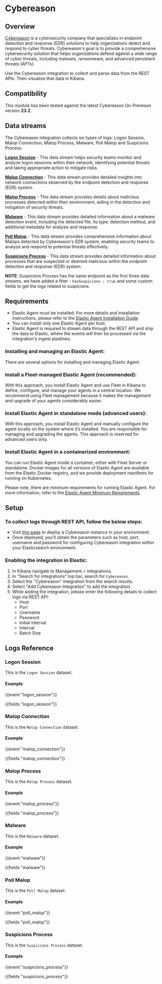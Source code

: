 # Cybereason

## Overview

[Cybereason](https://www.cybereason.com/) is a cybersecurity company that specializes in endpoint detection and response (EDR) solutions to help organizations detect and respond to cyber threats. Cybereason's goal is to provide a comprehensive cybersecurity solution that helps organizations defend against a wide range of cyber threats, including malware, ransomware, and advanced persistent threats (APTs).

Use the Cybereason integration to collect and parse data from the REST APIs. Then visualize that data in Kibana.

## Compatibility

This module has been tested against the latest Cybereason On-Premises version **23.2**.

## Data streams

The Cybereason integration collects six types of logs: Logon Session, Malop Connection, Malop Process, Malware, Poll Malop and Suspicions Process.

**[Logon Session](https://api-doc.cybereason.com/en/latest/APIReference/QueryAPI/queryElementFeatures.html#logon-session-edr)** - This data stream helps security teams monitor and analyze logon sessions within their network, identifying potential threats and taking appropriate action to mitigate risks.

**[Malop Connection](https://api-doc.cybereason.com/en/latest/APIReference/QueryAPI/queryElementFeatures.html#connection-edr-and-xdr)** - This data stream provides detailed insights into network connections observed by the endpoint detection and response (EDR) system.

**[Malop Process](https://api-doc.cybereason.com/en/latest/APIReference/QueryAPI/queryElementFeatures.html#malop-process-edr)** - This data stream provides details about malicious processes detected within their environment, aiding in the detection and mitigation of security threats.

**[Malware](https://api-doc.cybereason.com/en/latest/APIReference/MalwareAPI/queryMalwareTypes.html#querymalware)** - This data stream provides detailed information about a malware detection event, including the detected file, its type, detection method, and additional metadata for analysis and response.

**[Poll Malop](https://api-doc.cybereason.com/en/latest/APIReference/MalopAPI/getMalopsMalware.html#getmalopsmalware)** - This data stream provides comprehensive information about Malops detected by Cybereason's EDR system, enabling security teams to analyze and respond to potential threats effectively.

**[Suspicions Process]()** - This data stream provides detailed information about processes that are suspected or deemed malicious within the endpoint detection and response (EDR) system.

**NOTE**: Suspicions Process has the same endpoint as the first three data streams, we have added a filter - `hasSuspicions : true` and some custom fields to get the logs related to suspicions.

## Requirements

- Elastic Agent must be installed. For more details and installation instructions, please refer to the [Elastic Agent Installation Guide](https://www.elastic.co/guide/en/fleet/current/elastic-agent-installation.html).
- You can install only one Elastic Agent per host.
- Elastic Agent is required to stream data through the REST API and ship the data to Elastic, where the events will then be processed via the integration's ingest pipelines.

### Installing and managing an Elastic Agent:

There are several options for installing and managing Elastic Agent:

### Install a Fleet-managed Elastic Agent (recommended):

With this approach, you install Elastic Agent and use Fleet in Kibana to define, configure, and manage your agents in a central location. We recommend using Fleet management because it makes the management and upgrade of your agents considerably easier.

### Install Elastic Agent in standalone mode (advanced users):

With this approach, you install Elastic Agent and manually configure the agent locally on the system where it’s installed. You are responsible for managing and upgrading the agents. This approach is reserved for advanced users only.

### Install Elastic Agent in a containerized environment:

You can run Elastic Agent inside a container, either with Fleet Server or standalone. Docker images for all versions of Elastic Agent are available from the Elastic Docker registry, and we provide deployment manifests for running on Kubernetes.

Please note, there are minimum requirements for running Elastic Agent. For more information, refer to the  [Elastic Agent Minimum Requirements](https://www.elastic.co/guide/en/fleet/current/elastic-agent-installation.html#elastic-agent-installation-minimum-requirements).



## Setup

### To collect logs through REST API, follow the below steps:

- Visit [this page](https://www.cybereason.com/platform/bundles) to deploy a Cybereason instance in your environment.
- Once deployed, you'll obtain the parameters such as host, port, username and password for configuring Cybereason integration within your Elasticsearch environment.

### Enabling the integration in Elastic:

1. In Kibana navigate to Management > Integrations.
2. In "Search for integrations" top bar, search for `Cybereason`.
3. Select the "Cybereason" integration from the search results.
4. Select "Add Cybereason Integration" to add the integration.
5. While adding the integration, please enter the following details to collect logs via REST API:
   - Host
   - Port
   - Username
   - Password
   - Initial Interval
   - Interval
   - Batch Size

## Logs Reference

### Logon Session

This is the `Logon Session` dataset.

#### Example

{{event "logon_session"}}

{{fields "logon_session"}}

### Malop Connection

This is the `Malop Connection` dataset.

#### Example

{{event "malop_connection"}}

{{fields "malop_connection"}}

### Malop Process

This is the `Malop Process` dataset.

#### Example

{{event "malop_process"}}

{{fields "malop_process"}}

### Malware

This is the `Malware` dataset.

#### Example

{{event "malware"}}

{{fields "malware"}}

### Poll Malop

This is the `Poll Malop` dataset.

#### Example

{{event "poll_malop"}}

{{fields "poll_malop"}}

### Suspicions Process

This is the `Suspicions Process` dataset.

#### Example

{{event "suspicions_process"}}

{{fields "suspicions_process"}}